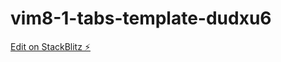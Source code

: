 # vim8-1-tabs-template-dudxu6

[Edit on StackBlitz ⚡️](https://stackblitz.com/edit/vim8-1-tabs-template-dudxu6)